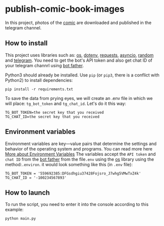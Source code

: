 # publish-comic-book-images
In this project, photos of the [comic](https://xkcd.com/info.0.json) are downloaded and published in the telegram channel.
## How to install 
This project uses libraries such as: [os](https://docs.python.org/3/library/os.html), [dotenv](https://betterdatascience-page.pages.dev/python-dotenv/), [requests](https://python-scripts.com/requests?ysclid=lyr2i4f3us982315000), [asyncio](https://docs.python.org/3/library/asyncio.html), [random](https://docs.python.org/3/library/random.html) and [telegram](https://core.telegram.org/bots/api#available-methods).
You need to get the bot's API token and also get chat ID of your telegram channrl  using [bot father](https://core.telegram.org/bots/tutorial).

Python3 should already be installed. Use `pip` (or `pip3`, there is a conflict with Python2) to install dependencies:
```
pip install -r requirements.txt
```
To save the data from prying eyes, we will create an .env file in which we will place: `tg_bot_token` and `tg_chat_id`. Let's do it this way:
```
TG_BOT_TOKEN=the secret key that you received
TG_CHAT_ID=the secret key that you received
```
## Environment variables
Environment variables are key—value pairs that determine the settings and behavior of the operating system and programs. You can read more here [More about Environment Variables](https://habr.com/ru/companies/gnivc/articles/792082/)
The variables accept the `API token` and `chat ID` from the [bot father](https://core.telegram.org/bots/tutorial) from the file`.env` using the [os](https://docs.python.org/3/library/os.html) library using the method:`.environ`.
it would look something like this (in `.env` file):
```
TG_BOT_TOKEN = '559692385:DFGsdhgiu37428Fojsro_J7whg5VMwTxZ4k'
TG_CHAT_ID = '-100234567893'
```
## How to launch
To run the script, you need to enter it into the console according to this example:
```
python main.py
```
